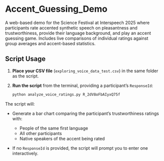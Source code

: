 # Accent_Guessing_Demo
A web-based demo for the Science Festival at Interspeech 2025 where participants rate accented synthetic speech on pleasantness and trustworthiness, provide their language background, and play an accent guessing game. Includes live comparisons of individual ratings against group averages and accent-based statistics.

## Script Usage

1. **Place your CSV file** (`exploring_voice_data_test.csv`) in the same folder as the script.

2. **Run the script** from the terminal, providing a participant’s `ResponseId`:

   ```bash
   python analyze_voice_ratings.py R_2dV8oFbAIyxQ75f

The script will:

- Generate a bar chart comparing the participant’s trustworthiness ratings with:
  - People of the same first language
  - All other participants
  - Native speakers of the accent being rated

- If no `ResponseId` is provided, the script will prompt you to enter one interactively.



